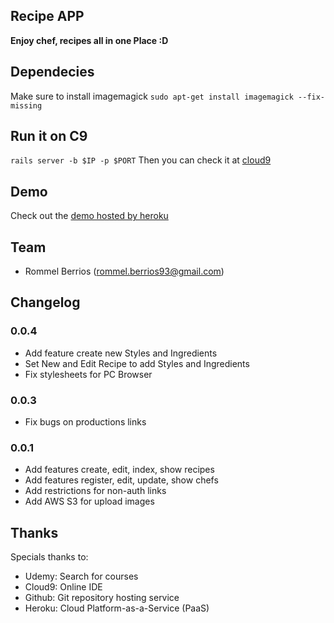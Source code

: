 Recipe APP
----------

**Enjoy chef, recipes all in one Place :D** 
## Dependecies
Make sure to install imagemagick
`sudo apt-get install imagemagick --fix-missing`

## Run it on C9
`rails server -b $IP -p $PORT`
Then you can check it at [cloud9](https://udemy-recipemanager-tony09.c9users.io/)

## Demo
Check out the [demo hosted by heroku](http://kaiman-myrecipes.herokuapp.com/)

## Team
* Rommel Berrios (rommel.berrios93@gmail.com)

## Changelog

### 0.0.4
* Add feature create new Styles and Ingredients
* Set New and Edit Recipe to add Styles and Ingredients
* Fix stylesheets for PC Browser

### 0.0.3
* Fix bugs on productions links

### 0.0.1
* Add features create, edit, index, show recipes
* Add features register, edit, update, show chefs
* Add restrictions for non-auth links
* Add AWS S3 for upload images

## Thanks
Specials thanks to:
* Udemy: Search for courses
* Cloud9: Online IDE
* Github: Git repository hosting service
* Heroku: Cloud Platform-as-a-Service (PaaS)
